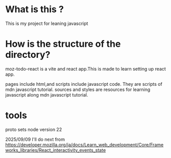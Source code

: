 # What is this ?
This is my project for leaning javascript

# How is the structure of the directory?
moz-todo-react is a vite and react app.This is made to learn setting up react app.

pages include html,and scripts include javascript code. They are scripts of mdn javascript tutorial.
sources and styles are resources for learning javascript along mdn javascript tutorial.

# tools
proto sets node version 22

2025/09/09
I'll do next from https://developer.mozilla.org/ja/docs/Learn_web_development/Core/Frameworks_libraries/React_interactivity_events_state